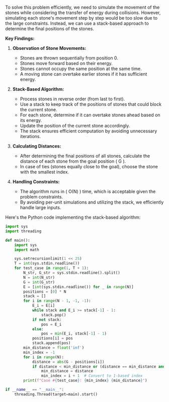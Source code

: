 To solve this problem efficiently, we need to simulate the movement of the stones while considering the transfer of energy during collisions. However, simulating each stone's movement step by step would be too slow due to the large constraints. Instead, we can use a stack-based approach to determine the final positions of the stones.

**Key Findings:**

1. **Observation of Stone Movements:**
   - Stones are thrown sequentially from position 0.
   - Stones move forward based on their energy.
   - Stones cannot occupy the same position at the same time.
   - A moving stone can overtake earlier stones if it has sufficient energy.

2. **Stack-Based Algorithm:**
   - Process stones in reverse order (from last to first).
   - Use a stack to keep track of the positions of stones that could block the current stone.
   - For each stone, determine if it can overtake stones ahead based on its energy.
   - Update the position of the current stone accordingly.
   - The stack ensures efficient computation by avoiding unnecessary iterations.

3. **Calculating Distances:**
   - After determining the final positions of all stones, calculate the distance of each stone from the goal position \( G \).
   - In case of ties (stones equally close to the goal), choose the stone with the smallest index.

4. **Handling Constraints:**
   - The algorithm runs in \( O(N) \) time, which is acceptable given the problem constraints.
   - By avoiding per-unit simulations and utilizing the stack, we efficiently handle large inputs.

Here's the Python code implementing the stack-based algorithm:

```python
import sys
import threading

def main():
    import sys
    import math

    sys.setrecursionlimit(1 << 25)
    T = int(sys.stdin.readline())
    for test_case in range(1, T + 1):
        N_str, G_str = sys.stdin.readline().split()
        N = int(N_str)
        G = int(G_str)
        E = [int(sys.stdin.readline()) for _ in range(N)]
        positions = [0] * N
        stack = []
        for i in range(N - 1, -1, -1):
            E_i = E[i]
            while stack and E_i >= stack[-1] - 1:
                stack.pop()
            if not stack:
                pos = E_i
            else:
                pos = min(E_i, stack[-1] - 1)
            positions[i] = pos
            stack.append(pos)
        min_distance = float('inf')
        min_index = -1
        for i in range(N):
            distance = abs(G - positions[i])
            if distance < min_distance or (distance == min_distance and i + 1 < min_index):
                min_distance = distance
                min_index = i + 1  # Convert to 1-based index
        print(f"Case #{test_case}: {min_index} {min_distance}")

if __name__ == "__main__":
    threading.Thread(target=main).start()
```
